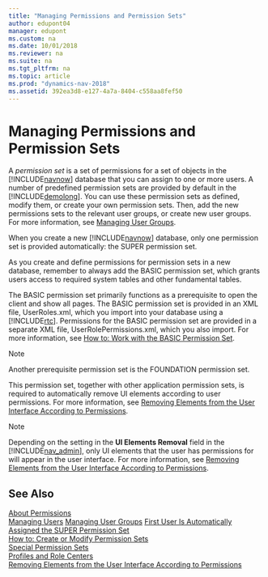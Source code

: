 ```yaml
---
title: "Managing Permissions and Permission Sets"
author: edupont04
manager: edupont
ms.custom: na
ms.date: 10/01/2018
ms.reviewer: na
ms.suite: na
ms.tgt_pltfrm: na
ms.topic: article
ms.prod: "dynamics-nav-2018"
ms.assetid: 392ea3d8-e127-4a7a-8404-c558aa8fef50
---
```

# Managing Permissions and Permission Sets
A *permission set* is a set of permissions for a set of objects in the [!INCLUDE[navnow](includes/navnow_md.md)] database that you can assign to one or more users. A number of predefined permission sets are provided by default in the [!INCLUDE[demolong](includes/demolong_md.md)]. You can use these permission sets as defined, modify them, or create your own permission sets. Then, add the new permissions sets to the relevant user groups, or create new user groups. For more information, see [Managing  User Groups](managing-user-groups.md).  

When you create a new [!INCLUDE[navnow](includes/navnow_md.md)] database, only one permission set is provided automatically: the SUPER permission set.  

As you create and define permissions for permission sets in a new database, remember to always add the BASIC permission set, which grants users access to required system tables and other fundamental tables.  

The BASIC permission set primarily functions as a prerequisite to open the client and show all pages. The BASIC permission set is provided in an XML file, UserRoles.xml, which you import into your database using a [!INCLUDE[rtc](includes/rtc_md.md)]. Permissions for the BASIC permission set are provided in a separate XML file, UserRolePermissions.xml, which you also import. For more information, see [How to: Work with the BASIC Permission Set](how-to-work-with-the-basic-permission-set.md).  

> [!NOTE]  
>  Another prerequisite permission set is the FOUNDATION permission set.  
>   
>  This permission set, together with other application permission sets, is required to automatically remove UI elements according to user permissions. For more information, see [Removing Elements from the User Interface According to Permissions](Removing-Elements-from-the-User-Interface-According-to-Permissions.md).  

> [!NOTE]  
>  Depending on the setting in the **UI Elements Removal** field in the [!INCLUDE[nav_admin](includes/nav_admin_md.md)], only UI elements that the user has permissions for will appear in the user interface. For more information, see [Removing Elements from the User Interface According to Permissions](Removing-Elements-from-the-User-Interface-According-to-Permissions.md).  

## See Also  
[About Permissions](About-Permissions.md)   
[Managing Users](Managing-Users.md)
[Managing  User Groups](managing-user-groups.md)
[First User Is Automatically Assigned the SUPER Permission Set](First-User-Is-Automatically-Assigned-the-SUPER-Permission-Set.md)  
[How to: Create or Modify Permission Sets](How-to--Create-or-Modify-Permission-Sets.md)  
[Special Permission Sets](Special-Permission-Sets.md)  
[Profiles and Role Centers](Profiles-and-Role-Centers.md)   
[Removing Elements from the User Interface According to Permissions](Removing-Elements-from-the-User-Interface-According-to-Permissions.md)
